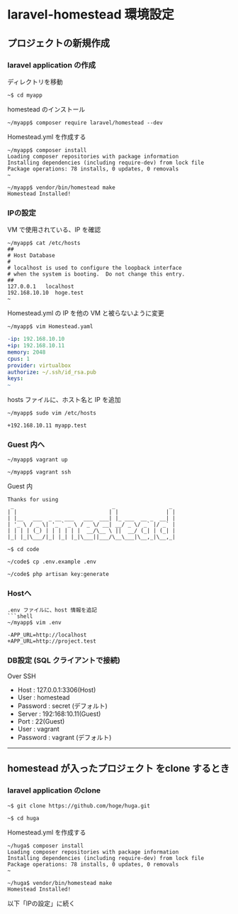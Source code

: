 # laravel-homestead 環境設定

## プロジェクトの新規作成

### laravel application の作成
ディレクトリを移動
```shell
~$ cd myapp
```
homestead のインストール
```shell
~/myapp$ composer require laravel/homestead --dev
```
Homestead.yml を作成する
```shell
~/myapp$ composer install
Loading composer repositories with package information
Installing dependencies (including require-dev) from lock file
Package operations: 78 installs, 0 updates, 0 removals
~

~/myapp$ vendor/bin/homestead make
Homestead Installed!
```

### IPの設定
VM で使用されている、IP を確認
```shell
~/myapp$ cat /etc/hosts
##
# Host Database
#
# localhost is used to configure the loopback interface
# when the system is booting.  Do not change this entry.
##
127.0.0.1	localhost
192.168.10.10  hoge.test
~
```
Homestead.yml の IP を他の VM と被らないように変更
```shell
~/myapp$ vim Homestead.yaml
```

```yaml:Homestead.yml
-ip: 192.168.10.10
+ip: 192.168.10.11
memory: 2048
cpus: 1
provider: virtualbox
authorize: ~/.ssh/id_rsa.pub
keys:
~
```
hosts ファイルに、ホスト名と IP を追加
```shell
~/myapp$ sudo vim /etc/hosts
```
```:/etc/host
+192.168.10.11 myapp.test
```

### Guest 内へ

```shell
~/myapp$ vagrant up

~/myapp$ vagrant ssh
```
Guest 内
```shell
Thanks for using
 _                               _                 _
| |                             | |               | |
| |__   ___  _ __ ___   ___  ___| |_ ___  __ _  __| |
| '_ \ / _ \| '_ ` _ \ / _ \/ __| __/ _ \/ _` |/ _` |
| | | | (_) | | | | | |  __/\__ \ ||  __/ (_| | (_| |
|_| |_|\___/|_| |_| |_|\___||___/\__\___|\__,_|\__,_|

~$ cd code

~/code$ cp .env.example .env

~/code$ php artisan key:generate
```
### Hostへ
```
.env ファイルに、host 情報を追記
```shell
~/myapp$ vim .env
```
```.env
-APP_URL=http://localhost
+APP_URL=http://project.test
```

### DB設定 (SQL クライアントで接続)
Over SSH
- Host : 127.0.0.1:3306(Host)
- User : homestead
- Password : secret (デフォルト)
- Server : 192:168:10.11(Guest)
- Port : 22(Guest)
- User : vagrant
- Password : vagrant (デフォルト)

---

## homestead が入ったプロジェクト をclone するとき
### laravel application のclone
```shell
~$ git clone https://github.com/hoge/huga.git

~$ cd huga
```
Homestead.yml を作成する
```shell
~/huga$ composer install
Loading composer repositories with package information
Installing dependencies (including require-dev) from lock file
Package operations: 78 installs, 0 updates, 0 removals
~

~/huga$ vendor/bin/homestead make
Homestead Installed!

```
以下「IPの設定」に続く
